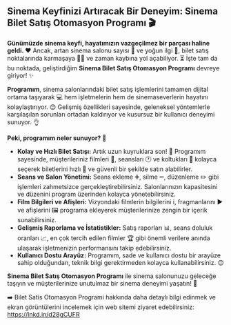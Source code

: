 ## Sinema Keyfinizi Artıracak Bir Deneyim: Sinema Bilet Satış Otomasyon Programı 🎬

**Günümüzde sinema keyfi, hayatımızın vazgeçilmez bir parçası haline geldi. ❤️** Ancak, artan sinema salonu sayısı 🏢 ve yoğun ilgi 👥, bilet satış noktalarında karmaşaya 😵‍💫 ve zaman kaybına yol açabiliyor. ⏳ İşte tam da bu noktada, geliştirdiğim **Sinema Bilet Satış Otomasyon Programı** devreye giriyor! ✨

**Programım**, sinema salonlarındaki bilet satış işlemlerini tamamen dijital ortama taşıyarak 💻 hem işletmelerin hem de sinemaseverlerin hayatını kolaylaştırıyor. 😊 Gelişmiş özellikleri sayesinde, geleneksel yöntemlerle karşılaşılan sorunları ortadan kaldırıyor ve kusursuz bir kullanıcı deneyimi sunuyor. 👌

**Peki, programım neler sunuyor? 🤔**

* **Kolay ve Hızlı Bilet Satışı:**  Artık uzun kuyruklara son! 🚫 Programım sayesinde, müşterileriniz filmleri 🍿, seansları 🕐 ve koltukları 💺 kolayca seçerek biletlerini hızlı 🚀 ve güvenli bir şekilde satın alabilirler. 
* **Seans ve Salon Yönetimi:**  Seans ekleme ➕, silme ➖, düzenleme ✏️ gibi işlemleri zahmetsizce gerçekleştirebilirsiniz. Salonlarınızın kapasitesini ve düzenini program üzerinden kolayca yönetebilirsiniz. 
* **Film Bilgileri ve Afişleri:**  Vizyondaki filmlerin bilgilerini ℹ️, fragmanlarını ▶️ ve afişlerini 🖼️ programa ekleyerek müşterilerinize zengin bir içerik sunabilirsiniz. 
* **Gelişmiş Raporlama ve İstatistikler:**  Satış raporları 📊, seans doluluk oranları 📈, en çok tercih edilen filmler 🏆 gibi önemli verilere anında ulaşarak işletmenizin performansını takip edebilirsiniz. 
* **Kullanıcı Dostu Arayüz:** Programım, sade ve kullanıcı dostu bir arayüze sahip olduğundan, teknik bilgi gerektirmeden kolayca kullanabilirsiniz.  😌

**Sinema Bilet Satış Otomasyon Programı** ile sinema salonunuzu geleceğe taşıyın ve müşterilerinize unutulmaz bir sinema deneyimi yaşatın! 🚀

➡️ Bilet Satis Otomasyon Programi hakkında daha detaylı bilgi edinmek ve ekran görüntülerini incelemek için web sitemi ziyaret edebilirsiniz: https://lnkd.in/d28gCUFR
